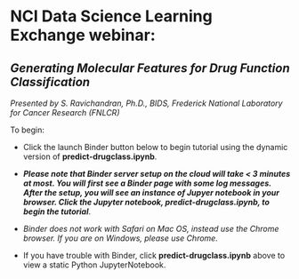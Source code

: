 # NCI Data Science Learning Exchange webinar: 
## *Generating Molecular Features for Drug Function Classification*
*Presented by S. Ravichandran, Ph.D., BIDS, Frederick National Laboratory for Cancer Research (FNLCR)*

To begin: 

* Click the launch Binder button below to begin tutorial using the dynamic version of **predict-drugclass.ipynb**.


 * ***Please note that Binder server setup on the cloud will take < 3 minutes at most. You will first see a Binder page with some log messages. After the setup, you will see an instance of Jupyer notebook in your browser. Click the Jupyter notebook, predict-drugclass.ipynb, to begin the tutorial***.
  
  * *Binder does not work with Safari on Mac OS, instead use the Chrome browser. If you are on Windows, please use Chrome.*


* If you have trouble with Binder, click **predict-drugclass.ipynb** above to view a static Python JupyterNotebook.
